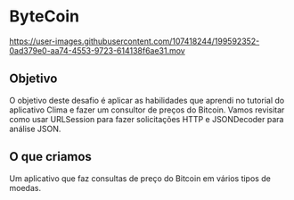 # ByteCoin

https://user-images.githubusercontent.com/107418244/199592352-0ad379e0-aa74-4553-9723-614138f6ae31.mov

## Objetivo

O objetivo deste desafio é aplicar as habilidades que aprendi no tutorial do aplicativo Clima e fazer um consultor de preços do Bitcoin. Vamos revisitar como usar URLSession para fazer solicitações HTTP e JSONDecoder para análise JSON.

## O que criamos
Um aplicativo que faz consultas de preço do Bitcoin em vários tipos de moedas.
